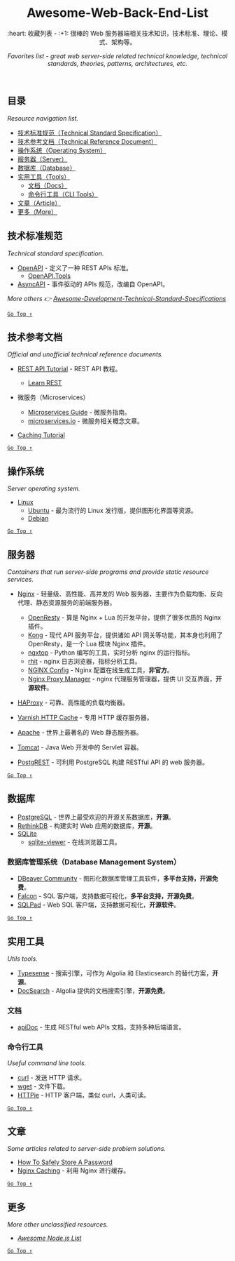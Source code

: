 <div align="center">
  <h1>Awesome-Web-Back-End-List</h1>

  <p>:heart: 收藏列表 - :+1: 很棒的 Web 服务器端相关技术知识，技术标准、理论、模式、架构等。</p>
  <p><i>Favorites list - great web server-side related technical knowledge, technical standards, theories, patterns, architectures, etc.</i></p>
</div>

<br />

## 目录

*Resource navigation list.*

- [技术标准规范（Technical Standard Specification）](#技术标准规范)
- [技术参考文档（Technical Reference Document）](#技术参考文档)
- [操作系统（Operating System）](#操作系统)
- [服务器（Server）](#服务器)
- [数据库（Database）](#数据库)
- [实用工具（Tools）](#实用工具)
  - [文档（Docs）](#文档)
  - [命令行工具（CLI Tools）](#命令行工具)
- [文章（Article）](#文章)
- [更多（More）](#更多)

## 技术标准规范

*Technical standard specification.*

- [OpenAPI](https://www.openapis.org/) - 定义了一种 REST APIs 标准。
  - [OpenAPI.Tools](https://openapi.tools/)
- [AsyncAPI](https://www.asyncapi.com/) - 事件驱动的 APIs 规范，改编自 OpenAPI。

*More others 👉 [Awesome-Development-Technical-Standard-Specifications](awesome-dev-specifications.md)*

[`Go Top ↑`](#awesome-web-back-end-list)

## 技术参考文档

*Official and unofficial technical reference documents.*

- [REST API Tutorial](https://restfulapi.net/) - REST API 教程。
  - [Learn REST](http://rest.elkstein.org/)

- 微服务（Microservices）
  - [Microservices Guide](https://martinfowler.com/microservices/) - 微服务指南。
  - [microservices.io](https://microservices.io/) - 微服务相关概念文章。

- [Caching Tutorial](https://www.mnot.net/cache_docs/)

[`Go Top ↑`](#awesome-web-back-end-list)

## 操作系统

*Server operating system.*

- [Linux](https://www.linux.org/)
  - [Ubuntu](https://ubuntu.com/) - 最为流行的 Linux 发行版，提供图形化界面等资源。
  - [Debian](https://www.debian.org/)

[`Go Top ↑`](#awesome-web-back-end-list)

## 服务器

*Containers that run server-side programs and provide static resource services.*
  
- [Nginx](http://nginx.org/en/) - 轻量级、高性能、高并发的 Web 服务器，主要作为负载均衡、反向代理、静态资源服务的前端服务器。
  - [OpenResty](http://openresty.org/) - 算是 Nginx + Lua 的开发平台，提供了很多优质的 Nginx 插件。
  - [Kong](https://konghq.com/) - 现代 API 服务平台，提供诸如 API 网关等功能，其本身也利用了 OpenResty，是一个 Lua 模块 Nginx 插件。
  - [ngxtop](https://github.com/lebinh/ngxtop) - Python 编写的工具，实时分析 nginx 的运行指标。
  - [rhit](https://github.com/Canop/rhit) - nginx 日志浏览器，指标分析工具。
  - [NGINX Config](https://www.digitalocean.com/community/tools/nginx) - Nginx 配置在线生成工具，**非官方**。
  - [Nginx Proxy Manager](https://nginxproxymanager.com/) - nginx 代理服务管理器，提供 UI 交互界面，**开源软件**。

- [HAProxy](https://www.haproxy.org/) - 可靠、高性能的负载均衡器。
- [Varnish HTTP Cache](https://varnish-cache.org/) - 专用 HTTP 缓存服务器。
- [Apache](http://httpd.apache.org/) - 世界上最著名的 Web 静态服务器。

- [Tomcat](http://tomcat.apache.org/) - Java Web 开发中的 Servlet 容器。	

- [PostgREST](https://postgrest.org/) - 可利用 PostgreSQL 构建 RESTful API 的 web 服务器。

[`Go Top ↑`](#awesome-web-back-end-list)

## 数据库

- [PostgreSQL](https://www.postgresql.org/) - 世界上最受欢迎的开源关系数据库，**开源**。
- [RethinkDB](https://rethinkdb.com/) - 构建实时 Web 应用的数据库，**开源**。
- [SQLite](https://www.sqlite.org/)
  - [sqlite-viewer](http://inloop.github.io/sqlite-viewer/) - 在线浏览器工具。

### 数据库管理系统（Database Management System）

- [DBeaver Community](https://dbeaver.io/) - 图形化数据库管理工具软件，**多平台支持，开源免费**。
- [Falcon](https://github.com/plotly/falcon) - SQL 客户端，支持数据可视化，**多平台支持，开源免费**。
- [SQLPad](https://sqlpad.github.io/sqlpad/) - Web SQL 客户端，支持数据可视化，**开源软件**。

[`Go Top ↑`](#awesome-web-back-end-list)

## 实用工具

*Utils tools.*

- [Typesense](https://typesense.org/) - 搜索引擎，可作为 Algolia 和 Elasticsearch 的替代方案，**开源**。
- [DocSearch](https://docsearch.algolia.com/) - Algolia 提供的文档搜索引擎，**开源免费**。

### 文档

- [apiDoc](https://apidocjs.com/) - 生成 RESTful web APIs 文档，支持多种后端语言。

### 命令行工具

*Useful command line tools.*

- [curl](https://curl.haxx.se/) - 发送 HTTP 请求。
- [wget](https://www.gnu.org/software/wget/) - 文件下载。
- [HTTPie](https://httpie.org/) - HTTP 客户端，类似 curl，人类可读。

[`Go Top ↑`](#awesome-web-back-end-list)

## 文章

*Some articles related to server-side problem solutions.*

- [How To Safely Store A Password](https://codahale.com/how-to-safely-store-a-password/)
- [Nginx Caching](https://serversforhackers.com/c/nginx-caching) - 利用 Nginx 进行缓存。

[`Go Top ↑`](#awesome-web-back-end-list)

## 更多

*More other unclassified resources.*

- [*Awesome Node.js List*](./awesome-dev-nodejs.md)

[`Go Top ↑`](#awesome-web-back-end-list)
